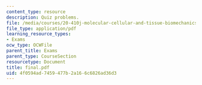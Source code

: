 ```yaml
---
content_type: resource
description: Quiz problems.
file: /media/courses/20-410j-molecular-cellular-and-tissue-biomechanics-be-410j-spring-2003/4f0594ad7459477b2a166c6826ad36d3_final.pdf
file_type: application/pdf
learning_resource_types:
- Exams
ocw_type: OCWFile
parent_title: Exams
parent_type: CourseSection
resourcetype: Document
title: final.pdf
uid: 4f0594ad-7459-477b-2a16-6c6826ad36d3
---
```

